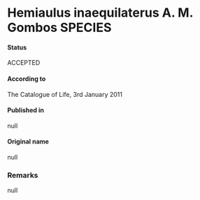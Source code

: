 Hemiaulus inaequilaterus A. M. Gombos SPECIES
=======

#### Status
ACCEPTED

#### According to
The Catalogue of Life, 3rd January 2011

#### Published in
null

#### Original name
null

### Remarks
null